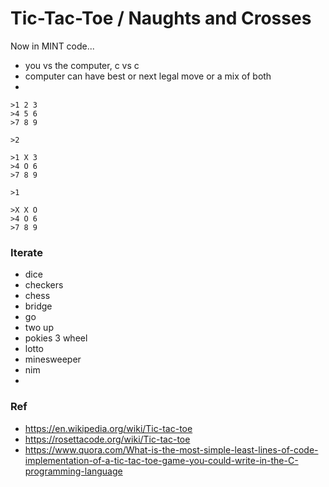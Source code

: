 # Tic-Tac-Toe / Naughts and Crosses  
  
Now in MINT code...
- you vs the computer, c vs c
- computer can have best or next legal move or a mix of both
- 


```
>1 2 3
>4 5 6
>7 8 9

>2

>1 X 3
>4 O 6
>7 8 9

>1

>X X O
>4 O 6
>7 8 9
```



### Iterate
- dice
- checkers
- chess
- bridge
- go
- two up
- pokies 3 wheel
- lotto
- minesweeper
- nim
- 


### Ref
- https://en.wikipedia.org/wiki/Tic-tac-toe
- https://rosettacode.org/wiki/Tic-tac-toe
- https://www.quora.com/What-is-the-most-simple-least-lines-of-code-implementation-of-a-tic-tac-toe-game-you-could-write-in-the-C-programming-language

